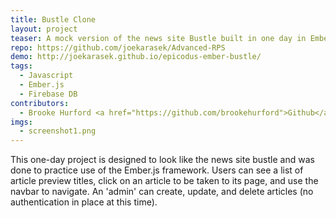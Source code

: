 ```yaml
---
title: Bustle Clone
layout: project
teaser: A mock version of the news site Bustle built in one day in Ember.
repo: https://github.com/joekarasek/Advanced-RPS
demo: http://joekarasek.github.io/epicodus-ember-bustle/
tags:
  - Javascript
  - Ember.js
  - Firebase DB
contributors:
  - Brooke Hurford <a href="https://github.com/brookehurford">Github</a>
imgs:
  - screenshot1.png
---
```

This one-day project is designed to look like the news site bustle and was done to practice use of the Ember.js framework. Users can see a list of article preview titles, click on an article to be taken to its page, and use the navbar to navigate. An 'admin' can create, update, and delete articles (no authentication in place at this time).
